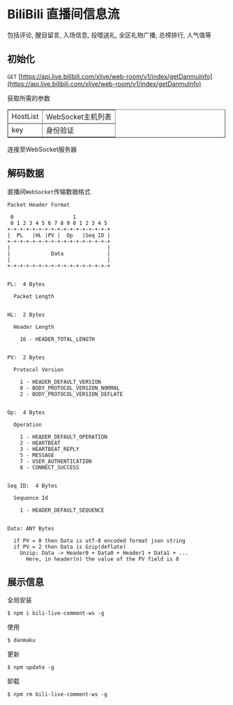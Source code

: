 # BiliBili 直播间信息流
包括评论, 醒目留言, 入场信息, 投喂送礼, 全区礼物广播, 总榜排行, 人气值等  

## 初始化
`GET` [https://api.live.bilibili.com/xlive/web-room/v1/index/getDanmuInfo](https://api.live.bilibili.com/xlive/web-room/v1/index/getDanmuInfo)  

获取所需的参数  

<table border="1" cellpadding="1" cellspacing="1" style="width:500px">
    <tbody>
        <tr>
            <td>HostList</td>
            <td>WebSocket主机列表</td>
        </tr>
        <tr>
            <td>key</td>
            <td>身份验证</td>
        </tr>
    </tbody>
</table>

连接至WebSocket服务器

## 解码数据
直播间`WebSocket`传输数据格式
```
Packet Header Format

 0                   1           
 0 1 2 3 4 5 6 7 8 9 0 1 2 3 4 5 
+-+-+-+-+-+-+-+-+-+-+-+-+-+-+-+-+
|  PL   |HL |PV |  Op   |Seq ID |
+-+-+-+-+-+-+-+-+-+-+-+-+-+-+-+-+
|                               |
|             Data              |
|                               |
+-+-+-+-+-+-+-+-+-+-+-+-+-+-+-+-+


PL:  4 Bytes

  Packet Length


HL:  2 Bytes

  Header Length

    16 - HEADER_TOTAL_LENGTH


PV:  2 Bytes

  Protocol Version
  
    1 - HEADER_DEFAULT_VERSION
    0 - BODY_PROTOCOL_VERSION_NORMAL
    2 - BODY_PROTOCOL_VERSION_DEFLATE


Op:  4 Bytes

  Operation

    1 - HEADER_DEFAULT_OPERATION
    2 - HEARTBEAT
    3 - HEARTBEAT_REPLY
    5 - MESSAGE
    7 - USER_AUTHENTICATION
    8 - CONNECT_SUCCESS


Seq ID:  4 Bytes

  Sequence Id

    1 - HEADER_DEFAULT_SEQUENCE


Data: ANY Bytes

  if PV = 0 then Data is utf-8 encoded format json string
  if PV = 2 then Data is Gzip(deflate)
    Unzip: Data -> Header0 + Data0 + Header1 + Data1 + ...
      Here, in header(n) the value of the PV field is 0

```

## 展示信息
全局安装
```
$ npm i bili-live-comment-ws -g
```
使用
```
$ danmaku
```
更新
```
$ npm update -g
```
卸载
```
$ npm rm bili-live-comment-ws -g
```

